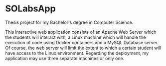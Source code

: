 # SOLabsApp

Thesis project for my Bachelor's degree in Computer Science.

This interactive web application consists of an Apache Web Server which the students will interact with, a Linux machine which will handle the execution of code using Docker containers and a MySQL Database server. Of course, the web server will limit the extent to which a certain student will have access to the Linux environment. Regarding the deployment, my application may use three separate machines or only one.
